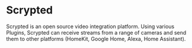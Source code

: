 # Scrypted

Scrypted is an open source video integration platform. Using various Plugins, Scrypted can receive streams from a range of cameras and send them to other platforms (HomeKit, Google Home, Alexa, Home Assistant).
